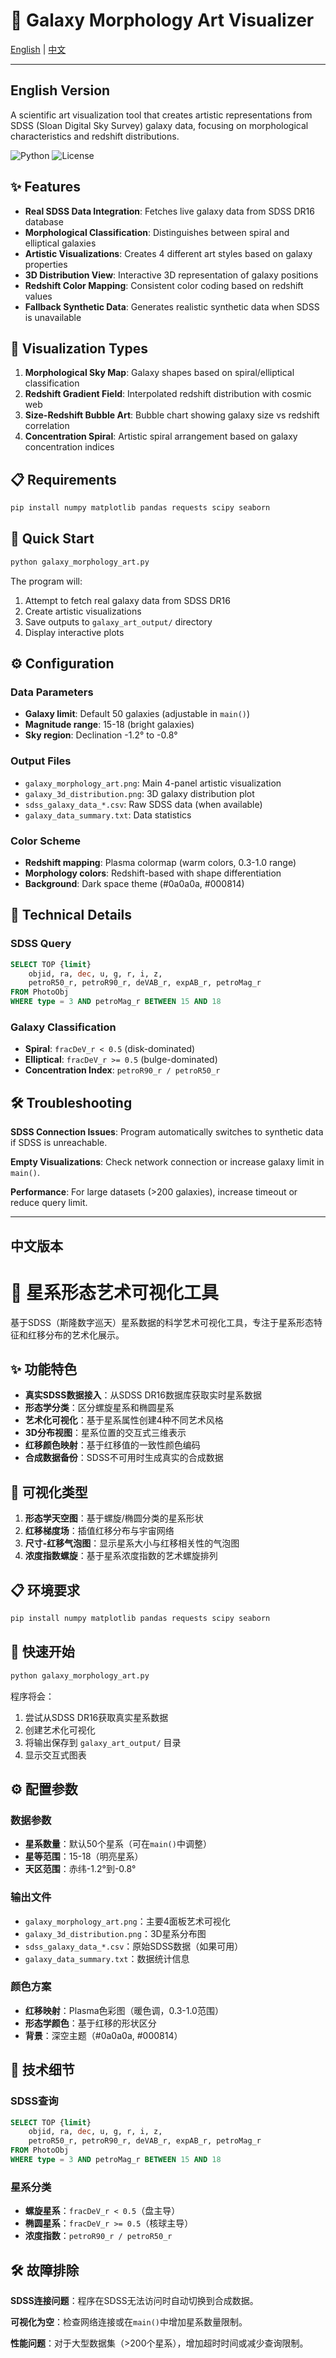 # 🌌 Galaxy Morphology Art Visualizer

[English](#english-version) | [中文](#中文版本)

---

## English Version

A scientific art visualization tool that creates artistic representations from SDSS (Sloan Digital Sky Survey) galaxy data, focusing on morphological characteristics and redshift distributions.

![Python](https://img.shields.io/badge/python-3.7+-blue.svg)
![License](https://img.shields.io/badge/license-MIT-green.svg)

## ✨ Features

- **Real SDSS Data Integration**: Fetches live galaxy data from SDSS DR16 database
- **Morphological Classification**: Distinguishes between spiral and elliptical galaxies  
- **Artistic Visualizations**: Creates 4 different art styles based on galaxy properties
- **3D Distribution View**: Interactive 3D representation of galaxy positions
- **Redshift Color Mapping**: Consistent color coding based on redshift values
- **Fallback Synthetic Data**: Generates realistic synthetic data when SDSS is unavailable

## 🎨 Visualization Types

1. **Morphological Sky Map**: Galaxy shapes based on spiral/elliptical classification
2. **Redshift Gradient Field**: Interpolated redshift distribution with cosmic web
3. **Size-Redshift Bubble Art**: Bubble chart showing galaxy size vs redshift correlation
4. **Concentration Spiral**: Artistic spiral arrangement based on galaxy concentration indices

## 📋 Requirements

```bash
pip install numpy matplotlib pandas requests scipy seaborn
```

## 🚀 Quick Start

```bash
python galaxy_morphology_art.py
```

The program will:
1. Attempt to fetch real galaxy data from SDSS DR16
2. Create artistic visualizations
3. Save outputs to `galaxy_art_output/` directory
4. Display interactive plots

## ⚙️ Configuration

### Data Parameters
- **Galaxy limit**: Default 50 galaxies (adjustable in `main()`)
- **Magnitude range**: 15-18 (bright galaxies)
- **Sky region**: Declination -1.2° to -0.8°

### Output Files
- `galaxy_morphology_art.png`: Main 4-panel artistic visualization
- `galaxy_3d_distribution.png`: 3D galaxy distribution plot  
- `sdss_galaxy_data_*.csv`: Raw SDSS data (when available)
- `galaxy_data_summary.txt`: Data statistics

### Color Scheme
- **Redshift mapping**: Plasma colormap (warm colors, 0.3-1.0 range)
- **Morphology colors**: Redshift-based with shape differentiation
- **Background**: Dark space theme (#0a0a0a, #000814)

## 🔧 Technical Details

### SDSS Query
```sql
SELECT TOP {limit}
    objid, ra, dec, u, g, r, i, z,
    petroR50_r, petroR90_r, deVAB_r, expAB_r, petroMag_r
FROM PhotoObj 
WHERE type = 3 AND petroMag_r BETWEEN 15 AND 18
```

### Galaxy Classification
- **Spiral**: `fracDeV_r < 0.5` (disk-dominated)
- **Elliptical**: `fracDeV_r >= 0.5` (bulge-dominated)
- **Concentration Index**: `petroR90_r / petroR50_r`

## 🛠️ Troubleshooting

**SDSS Connection Issues**: Program automatically switches to synthetic data if SDSS is unreachable.

**Empty Visualizations**: Check network connection or increase galaxy limit in `main()`.

**Performance**: For large datasets (>200 galaxies), increase timeout or reduce query limit.

---

## 中文版本

# 🌌 星系形态艺术可视化工具

基于SDSS（斯隆数字巡天）星系数据的科学艺术可视化工具，专注于星系形态特征和红移分布的艺术化展示。

## ✨ 功能特色

- **真实SDSS数据接入**：从SDSS DR16数据库获取实时星系数据
- **形态学分类**：区分螺旋星系和椭圆星系
- **艺术化可视化**：基于星系属性创建4种不同艺术风格
- **3D分布视图**：星系位置的交互式三维表示
- **红移颜色映射**：基于红移值的一致性颜色编码
- **合成数据备份**：SDSS不可用时生成真实的合成数据

## 🎨 可视化类型

1. **形态学天空图**：基于螺旋/椭圆分类的星系形状
2. **红移梯度场**：插值红移分布与宇宙网络
3. **尺寸-红移气泡图**：显示星系大小与红移相关性的气泡图
4. **浓度指数螺旋**：基于星系浓度指数的艺术螺旋排列

## 📋 环境要求

```bash
pip install numpy matplotlib pandas requests scipy seaborn
```

## 🚀 快速开始

```bash
python galaxy_morphology_art.py
```

程序将会：
1. 尝试从SDSS DR16获取真实星系数据
2. 创建艺术化可视化
3. 将输出保存到 `galaxy_art_output/` 目录
4. 显示交互式图表

## ⚙️ 配置参数

### 数据参数
- **星系数量**：默认50个星系（可在`main()`中调整）
- **星等范围**：15-18（明亮星系）
- **天区范围**：赤纬-1.2°到-0.8°

### 输出文件
- `galaxy_morphology_art.png`：主要4面板艺术可视化
- `galaxy_3d_distribution.png`：3D星系分布图
- `sdss_galaxy_data_*.csv`：原始SDSS数据（如果可用）
- `galaxy_data_summary.txt`：数据统计信息

### 颜色方案
- **红移映射**：Plasma色彩图（暖色调，0.3-1.0范围）
- **形态学颜色**：基于红移的形状区分
- **背景**：深空主题（#0a0a0a, #000814）

## 🔧 技术细节

### SDSS查询
```sql
SELECT TOP {limit}
    objid, ra, dec, u, g, r, i, z,
    petroR50_r, petroR90_r, deVAB_r, expAB_r, petroMag_r
FROM PhotoObj 
WHERE type = 3 AND petroMag_r BETWEEN 15 AND 18
```

### 星系分类
- **螺旋星系**：`fracDeV_r < 0.5`（盘主导）
- **椭圆星系**：`fracDeV_r >= 0.5`（核球主导）
- **浓度指数**：`petroR90_r / petroR50_r`

## 🛠️ 故障排除

**SDSS连接问题**：程序在SDSS无法访问时自动切换到合成数据。

**可视化为空**：检查网络连接或在`main()`中增加星系数量限制。

**性能问题**：对于大型数据集（>200个星系），增加超时时间或减少查询限制。
